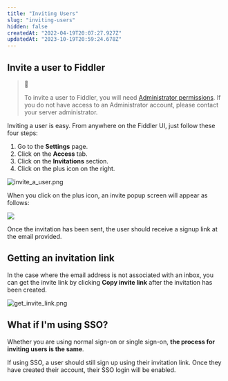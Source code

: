 ```yaml
---
title: "Inviting Users"
slug: "inviting-users"
hidden: false
createdAt: "2022-04-19T20:07:27.927Z"
updatedAt: "2023-10-19T20:59:24.678Z"
---
```

## Invite a user to Fiddler

> 🚧 
> 
> To invite a user to Fiddler, you will need [Administrator permissions](doc:authorization-and-access-control). If you do not have access to an Administrator account, please contact your server administrator.

Inviting a user is easy. From anywhere on the Fiddler UI, just follow these four steps:

1. Go to the **Settings** page.
2. Click on the **Access** tab.
3. Click on the **Invitations** section.
4. Click on the plus icon on the right.

![](https://files.readme.io/3bd55c1-invite_a_user.png "invite_a_user.png")

When you click on the plus icon, an invite popup screen will appear as follows:

![](https://files.readme.io/8e3806f-Screen_Shot_2023-04-11_at_12.27.32_PM.png)

Once the invitation has been sent, the user should receive a signup link at the email provided.

## Getting an invitation link

In the case where the email address is not associated with an inbox, you can get the invite link by clicking **Copy invite link** after the invitation has been created.

![](https://files.readme.io/25b8659-get_invite_link.png "get_invite_link.png")

## What if I'm using SSO?

Whether you are using normal sign-on or single sign-on, **the process for inviting users is the same**.

If using SSO, a user should still sign up using their invitation link. Once they have created their account, their SSO login will be enabled.